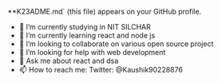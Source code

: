 


**K23ADME.md` (this file) appears on your GitHub profile.



- 🔭 I’m currently studying in NIT SILCHAR
- 🌱 I’m currently learning react and node js
- 👯 I’m looking to collaborate on various open source project
- 🤔 I’m looking for help with web development
- 💬 Ask me about react and dsa
- 📫 How to reach me:
Twitter: 
@Kaushik90228876







